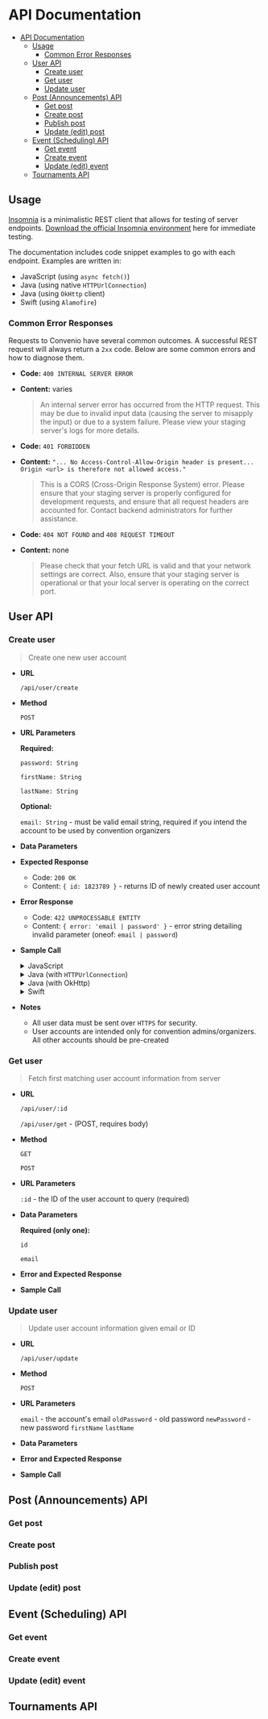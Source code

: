 # API Documentation

- [API Documentation](#api-documentation)
  - [Usage](#usage)
    - [Common Error Responses](#common-error-responses)
  - [User API](#user-api)
    - [Create user](#create-user)
    - [Get user](#get-user)
    - [Update user](#update-user)
  - [Post (Announcements) API](#post-announcements-api)
    - [Get post](#get-post)
    - [Create post](#create-post)
    - [Publish post](#publish-post)
    - [Update (edit) post](#update-edit-post)
  - [Event (Scheduling) API](#event-scheduling-api)
    - [Get event](#get-event)
    - [Create event](#create-event)
    - [Update (edit) event](#update-edit-event)
  - [Tournaments API](#tournaments-api)

## Usage

[Insomnia](https://insomnia.rest) is a minimalistic REST client that allows for testing of server endpoints. [Download the official Insomnia environment]() here for immediate testing.

The documentation includes code snippet examples to go with each endpoint. Examples are written in:

- JavaScript (using `async fetch()`)
- Java (using native `HTTPUrlConnection`)
- Java (using `OkHttp` client)
- Swift (using `Alamofire`)

### Common Error Responses

Requests to Convenio have several common outcomes. A successful REST request will always return a `2xx` code. Below are some common errors and how to diagnose them.

- **Code:** `400 INTERNAL SERVER ERROR`
- **Content:** varies

    > An internal server error has occurred from the HTTP request. This may be due to invalid input data (causing the server to misapply the input) or due to a system failure. Please view your staging server's logs for more details.

- **Code:** `401 FORBIDDEN`
- **Content:** `"... No Access-Control-Allow-Origin header is present... Origin <url> is therefore not allowed access."`

    > This is a CORS (Cross-Origin Response System) error. Please ensure that your staging server is properly configured for development requests, and ensure that all request headers are accounted for. Contact backend administrators for further assistance.

- **Code:** `404 NOT FOUND` and `408 REQUEST TIMEOUT`
- **Content:** none

    > Please check that your fetch URL is valid and that your network settings are correct. Also, ensure that your staging server is operational or that your local server is operating on the correct port.

## User API

### Create user

> Create one new user account

- **URL**

  `/api/user/create`

- **Method**

  `POST`

- **URL Parameters**

  **Required:**

    `password: String`

    `firstName: String`

    `lastName: String`

  **Optional:**

    `email: String` - must be valid email string, required if you intend the account to be used by convention organizers

- **Data Parameters**
- **Expected Response**
  - Code: `200 OK`
  - Content: `{ id: 1823789 }` - returns ID of newly created user account
- **Error Response**
  - Code: `422 UNPROCESSABLE ENTITY`
  - Content: `{ error: 'email | password' }` - error string detailing invalid parameter (oneof: `email | password`)
- **Sample Call**
  <details>
    <summary>JavaScript</summary>

    ```typescript
    const post = async () => {
      ...
      const response = await fetch('https://<url>/api/user/create', {
        method: 'POST',
        headers: {
          'Accept': 'application/json',
          'Content-Type': 'application/json'
        },
        body: JSON.stringify({
          email: 'admin@uhsjcl.com',
          password: 'admin',
          firstName: 'Bob',
          lastName: 'Joe'
        })
      });
      ...
    };
    ```

  </details>
  <details>
    <summary>Java (with <code>HTTPUrlConnection</code>)</summary>

    ```java
    ```

  </details>
  <details>
    <summary>Java (with OkHttp)</summary>

    ```java
    MediaType JSON
    = MediaType.get("application/json; charset=utf-8");

    OkHttpClient client = new OkHttpClient();

    String json = "'email': 'admin@uhsjcl.com',"
      + "'password': 'admin',"
      + "'firstName': 'Bob'",
      + "'lastName': 'Joe'";

    RequestBody body = RequestBody.create(JSON, json);
    Request request = new Request.Builder()
        .url('https://<url>/api/user/create')
        .post(body)
        .build();
    try (Response response = client.newCall(request).execute()) {
      System.out.println(response.body().string());
    }
    ```

  </details>
  <details>
    <summary>Swift</summary>

    ```swift
    import Alamofire

    ...

    let url = URL(string: "https://<url>/api/user/create")!
    let param: Parameters = [
      "email": "admin@uhsjcl.com",
      "password": "admin",
      "firstName": "Bob",
      "lastName": "Joe"
    ]
    Alamofire.request(
      url,
      method: .post,
      parameters: param,
      encoding: JSONEncoding.default
    ).responseJSON { response in
      if let json = response.result.value {
        print("Response in JSON: \(json)")
      }
    }

    ...
    ```

  </details>

- **Notes**

  - All user data must be sent over `HTTPS` for security.
  - User accounts are intended only for convention admins/organizers. All other accounts should be pre-created 

### Get user

> Fetch first matching user account information from server

- **URL**

  `/api/user/:id`

  `/api/user/get` - (POST, requires body)

- **Method**

  `GET`

  `POST`

- **URL Parameters**

  `:id` - the ID of the user account to query (required)

- **Data Parameters**

  **Required (only one):**

    `id`

    `email`

- **Error and Expected Response**
- **Sample Call**

### Update user

> Update user account information given email or ID

- **URL**

  `/api/user/update`

- **Method**

  `POST`

- **URL Parameters**

  `email` - the account's email
  `oldPassword` - old password
  `newPassword` - new password
  `firstName`
  `lastName`

- **Data Parameters**
- **Error and Expected Response**
- **Sample Call**

## Post (Announcements) API

### Get post

### Create post

### Publish post

### Update (edit) post

## Event (Scheduling) API

### Get event

### Create event

### Update (edit) event

## Tournaments API


